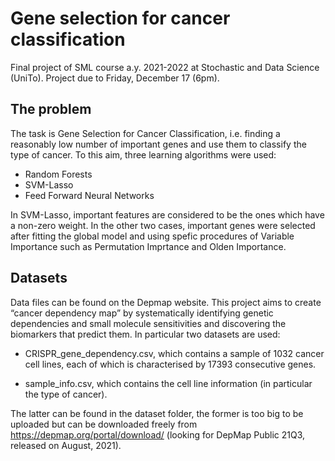 # Gene selection for cancer classification
Final project of SML course a.y. 2021-2022 at Stochastic and Data Science (UniTo).  Project due to Friday, December 17 (6pm).

## The problem
The task is Gene Selection for Cancer Classification, i.e. finding a reasonably low number of important genes and use them to classify the type of cancer. To this aim, three learning algorithms were used:
- Random Forests
- SVM-Lasso
- Feed Forward Neural Networks

In SVM-Lasso, important features are considered to be the ones which have a non-zero weight. In the other two cases, important genes were selected after fitting the global model and using spefic procedures of Variable Importance such as Permutation Imprtance and Olden Importance.

## Datasets
Data files can be found on the Depmap website.  This project aims to create  “cancer dependency map” by systematically identifying genetic dependencies and small molecule sensitivities and discovering the biomarkers that predict them.
In particular two datasets are used:

- CRISPR_gene_dependency.csv, which contains a sample of 1032 cancer cell lines, each of which is characterised by 17393 consecutive genes.

- sample_info.csv, which contains the cell line information (in particular the type of cancer).

The latter can be found in the dataset folder, the former is too big to be uploaded but can be downloaded freely from https://depmap.org/portal/download/ (looking for DepMap Public 21Q3, released on August, 2021).
